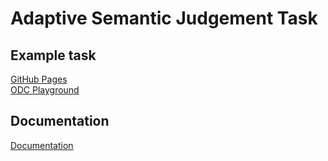 # Adaptive Semantic Judgement Task

## Example task
[GitHub Pages](https://douglasneuroinformatics.github.io/AdaptiveSemanticJudgementTask/)  
[ODC Playground](https://adaptivesemanticjudgementtask.readthedocs.io/en/latest/redirect)
## Documentation
[Documentation](https://adaptivesemanticjudgementtask.readthedocs.io/en/latest/)
